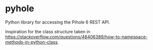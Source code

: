 # pyhole

Python library for accessing the Pihole 6 REST API.

Inspiration for the class structure taken in https://stackoverflow.com/questions/48406389/how-to-namespace-methods-in-python-class.
